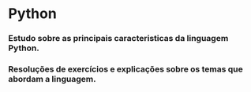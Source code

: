 # Python
### Estudo sobre as principais caracteristicas da linguagem Python.
### Resoluções de exercícios e explicações sobre os temas que abordam a linguagem.

